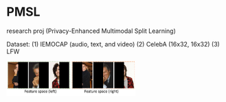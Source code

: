 # PMSL
research proj (Privacy-Enhanced Multimodal Split Learning)

Dataset:
(1) IEMOCAP (audio, text, and video)
(2) CelebA (16x32, 16x32)
(3) LFW

<img src="figs/celeba.png" width="300">
